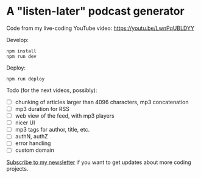 # A "listen-later" podcast generator

Code from my live-coding YouTube video: https://youtu.be/LwnPqUBLDYY

Develop:

```
npm install
npm run dev
```

Deploy:

```
npm run deploy
```

Todo (for the next videos, possibly):

- [ ] chunking of articles larger than 4096 characters, mp3 concatenation
- [ ] mp3 duration for RSS
- [ ] web view of the feed, with mp3 players
- [ ] nicer UI
- [ ] mp3 tags for author, title, etc.
- [ ] authN, authZ
- [ ] error handling
- [ ] custom domain

[Subscribe to my newsletter](https://buttondown.com/rakhim/) if you want to get updates about more coding projects.
